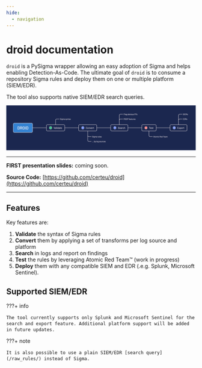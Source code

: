 ```yaml
---
hide:
  - navigation
---
```


# droid documentation

`droid` is a PySigma wrapper allowing an easy adoption of Sigma and helps enabling Detection-As-Code. The ultimate goal of `droid` is to consume a repository Sigma rules and deploy them on one or multiple platform (SIEM/EDR).

The tool also supports native SIEM/EDR search queries.

![droid workflow](./resources/droid_workflow.png)

---

**FIRST presentation slides:** coming soon.

**Source Code:** [https://github.com/certeu/droid](https://github.com/certeu/droid)

---

## Features

Key features are:

1. **Validate** the syntax of Sigma rules
2. **Convert** them by applying a set of transforms per log source and platform
3. **Search** in logs and report on findings
4. **Test** the rules by leveraging Atomic Red Team™ (work in progress)
5. **Deploy** them with any compatible SIEM and EDR (.e.g. Splunk, Microsoft Sentinel).

[droid]: https://github.com/certeu/droid

## Supported SIEM/EDR


???+ info

    The tool currently supports only Splunk and Microsoft Sentinel for the search and export feature. Additional platform support will be added in future updates.

???+ note

    It is also possible to use a plain SIEM/EDR [search query](/raw_rules/) instead of Sigma.